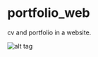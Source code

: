 portfolio_web
=============

cv and portfolio in a website.

![alt tag](https://raw.github.com/lau-zorrilla/portfolio_web/images/to/web_main.png)

